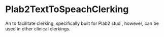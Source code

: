 # Plab2TextToSpeachClerking
An to facilitate clerking, specifically built for Plab2 stud , however, can be used in other clinical clerkings.

